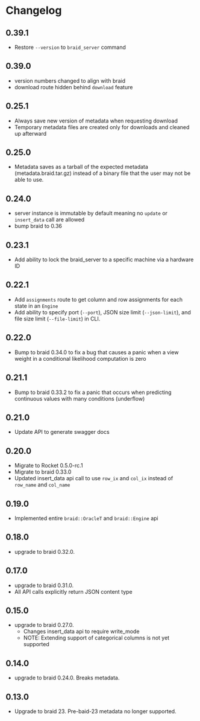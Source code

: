 # Changelog

## 0.39.1
- Restore `--version` to `braid_server` command

## 0.39.0
- version numbers changed to align with braid 
- download route hidden behind `download` feature

## 0.25.1
- Always save new version of metadata when requesting download
- Temporary metadata files are created only for downloads and cleaned up
    afterward

## 0.25.0
- Metadata saves as a tarball of the expected metadata (metadata.braid.tar.gz)
    instead of a binary file that the user may not be able to use.

## 0.24.0
- server instance is immutable by default meaning no `update` or `insert_data`
    call are allowed
- bump braid to 0.36

## 0.23.1
- Add ability to lock the braid_server to a specific machine via a hardware ID

## 0.22.1
- Add `assignments` route to get column and row assignments for each state in
    an `Engine`
- Add ability to specify port (`--port`), JSON size limit (`--json-limit`), and
    file size limit (`--file-limit`) in CLI.

## 0.22.0
- Bump to braid 0.34.0 to fix a bug that causes a panic when a view weight in a
    conditional likelihood computation is zero

## 0.21.1
- Bump to braid 0.33.2 to fix a panic that occurs when predicting continuous
    values with many conditions (underflow)

## 0.21.0
- Update API to generate swagger docs

## 0.20.0
- Migrate to Rocket 0.5.0-rc.1
- Migrate to braid 0.33.0
- Updated insert_data api call to use `row_ix` and `col_ix` instead of
    `row_name` and `col_name`

## 0.19.0
- Implemented entire `braid::OracleT` and `braid::Engine` api

## 0.18.0
- upgrade to braid 0.32.0.

## 0.17.0
- upgrade to braid 0.31.0.
- All API calls explicitly return JSON content type

## 0.15.0
- upgrade to braid 0.27.0.
    + Changes insert_data api to require write_mode
    + NOTE: Extending support of categorical columns is not yet supported

## 0.14.0
- upgrade to braid 0.24.0. Breaks metadata.

## 0.13.0
- Upgrade to braid 23. Pre-baid-23 metadata no longer supported.
